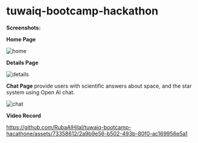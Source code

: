 # tuwaiq-bootcamp-hackathon
 






**Screenshots:**


**Home Page**

![home](https://github.com/RubaAlHilal/tuwaiq-bootcamp-hacathone/assets/73358612/6e2dec39-b85a-4cfd-8db1-ae05fab56076)


**Details Page**

![details](https://github.com/RubaAlHilal/tuwaiq-bootcamp-hacathone/assets/73358612/2f2217eb-ad0d-49ab-9c95-0169f3693f6d)


**Chat Page**
provide users with scientific answers about space, and the star system using Open AI chat.

![chat](https://github.com/RubaAlHilal/tuwaiq-bootcamp-hacathone/assets/73358612/1aa9aba5-1cfb-4d44-80cd-cada21b5de42)




**Video Record**

https://github.com/RubaAlHilal/tuwaiq-bootcamp-hacathone/assets/73358612/2a9b9e56-b502-493b-80f0-ac169956e5a1



